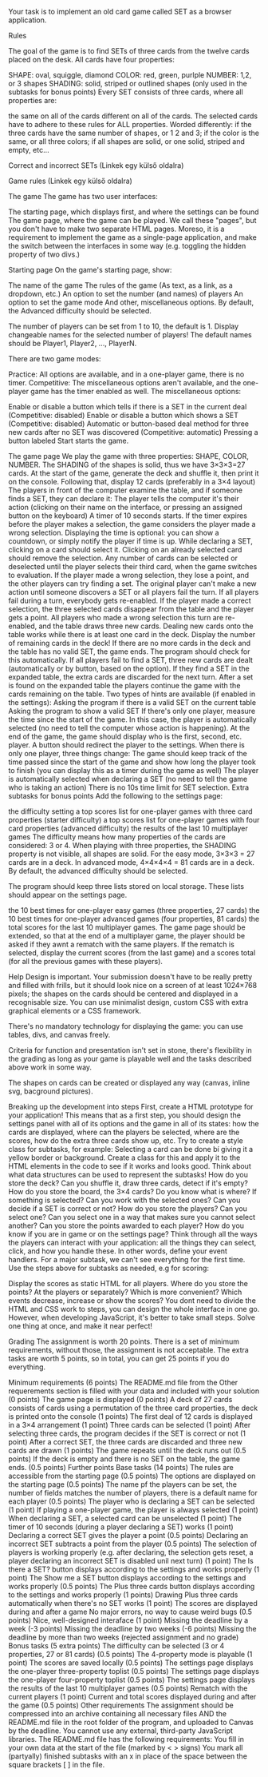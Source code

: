 Your task is to implement an old card game called SET as a browser application.

Rules

The goal of the game is to find SETs of three cards from the twelve cards placed on the desk. All cards have four properties:

SHAPE: oval, squiggle, diamond
COLOR: red, green, purlple
NUMBER: 1,2, or 3 shapes
SHADING: solid, striped or outlined shapes (only used in the subtasks for bonus points)
Every SET consists of three cards, where all properties are:

the same on all of the cards
different on all of the cards.
The selected cards have to adhere to these rules for ALL properties. Worded differently: if the three cards have the same number of shapes, or 1 2 and 3; if the color is the same, or all three colors; if all shapes are solid, or one solid, striped and empty, etc...

Correct and incorrect SETs (Linkek egy külső oldalra)

Game rules (Linkek egy külső oldalra)

The game
The game has two user interfaces:

The starting page, which displays first, and where the settings can be found
The game page, where the game can be played.
We call these "pages", but you don't have to make two separate HTML pages. Moreso, it is a requirement to implement the game as a single-page application, and make the switch between the interfaces in some way (e.g. toggling the hidden property of two divs.)

Starting page
On the game's starting page, show:

The name of the game
The rules of the game (As text, as a link, as a dropdown, etc.)
An option to set the number (and names) of players
An option to set the game mode
And other, miscellaneous options.
By default, the Advanced difficulty should be selected.

The number of players can be set from 1 to 10, the default is 1. Display changeable names for the selected number of players! The default names should be Player1, Player2, ..., PlayerN.

There are two game modes:

Practice: All options are available, and in a one-player game, there is no timer.
Competitive: The miscellaneous options aren't available, and the one-player game has the timer enabled as well.
The miscellaneous options:

Enable or disable a button which tells if there is a SET in the current deal (Competitive: disabled)
Enable or disable a button which shows a SET (Competitive: disabled)
Automatic or button-based deal method for three new cards after no SET was discovered (Competitive: automatic)
Pressing a button labeled Start starts the game.

The game page
We play the game with three properties: SHAPE, COLOR, NUMBER. The SHADING of the shapes is solid, thus we have 3×3×3=27 cards.
At the start of the game, generate the deck and shuffle it, then print it on the console.
Following that, display 12 cards (preferably in a 3×4 layout)
The players in front of the computer examine the table, and if someone finds a SET, they can declare it:
The player tells the computer it's their action (clicking on their name on the interface, or pressing an assigned button on the keyboard)
A timer of 10 seconds starts. If the timer expires before the player makes a selection, the game considers the player made a wrong selection. Displaying the time is optional: you can show a countdown, or simply notify the player if time is up.
While declaring a SET, clicking on a card should select it. Clicking on an already selected card should remove the selection. Any number of cards can be selected or deselected until the player selects their third card, when the game switches to evaluation.
If the player made a wrong selection, they lose a point, and the other players can try finding a set. The original player can't make a new action until someone discovers a SET or all players fail the turn. If all players fail during a turn, everybody gets re-enabled.
If the player made a correct selection, the three selected cards disappear from the table and the player gets a point. All players who made a wrong selection this turn are re-enabled, and the table draws three new cards.
Dealing new cards onto the table works while there is at least one card in the deck. Display the number of remaining cards in the deck!
If there are no more cards in the deck and the table has no valid SET, the game ends. The program should check for this automatically.
If all players fail to find a SET, three new cards are dealt (automatically or by button, based on the option). If they find a SET in the expanded table, the extra cards are discarded for the next turn. After a set is found on the expanded table the players continue the game with the cards remaining on the table.
Two types of hints are available (if enabled in the settings):
Asking the program if there is a valid SET on the current table
Asking the program to show a valid SET
If there's only one player, measure the time since the start of the game. In this case, the player is automatically selected (no need to tell the computer whose action is happening).
At the end of the game, the game should display who is the first, second, etc. player. A button should redirect the player to the settings.
When there is only one player, three things change:
The game should keep track of the time passed since the start of the game and show how long the player took to finish (you can display this as a timer during the game as well)
The player is automatically selected when declaring a SET (no need to tell the game who is taking an action)
There is no 10s time limit for SET selection.
Extra subtasks for bonus points
Add the following to the settings page:

the difficulty setting
a top scores list for one-player games with three card properties (starter difficulty)
a top scores list for one-player games with four card properties (advanced difficulty)
the results of the last 10 multiplayer games
The difficulty means how many properties of the cards are considered: 3 or 4. When playing with three properties, the SHADING property is not visible, all shapes are solid. For the easy mode, 3×3×3 = 27 cards are in a deck. In advanced mode, 4×4×4×4 = 81 cards are in a deck. By default, the advanced difficulty should be selected.

The program should keep three lists stored on local storage. These lists should appear on the settings page.

the 10 best times for one-player easy games (three properties, 27 cards)
the 10 best times for one-player advanced games (four properties, 81 cards)
the total scores for the last 10 multiplayer games.
The game page should be extended, so that at the end of a multiplayer game, the player should be asked if they awnt a rematch with the same players. If the rematch is selected, display the current scores (from the last game) and a scores total (for all the previous games with these players).

Help
Design is important. Your submission doesn't have to be really pretty and filled with frills, but it should look nice on a screen of at least 1024×768 pixels; the shapes on the cards should be centered and displayed in a recognisable size.
You can use minimalist design, custom CSS with extra graphical elements or a CSS framework.

There's no mandatory technology for displaying the game: you can use tables, divs, and canvas freely.

Criteria for function and presentation isn't set in stone, there's flexibility in the grading as long as your game is playable well and the tasks described above work in some way.

The shapes on cards can be created or displayed any way (canvas, inline svg, bacground pictures).

Breaking up the development into steps
First, create a HTML prototype for your application! This means that as a first step, you should design the settings panel with all of its options and the game in all of its states: how the cards are displayed, where can the players be selected, where are the scores, how do the extra three cards show up, etc. Try to create a style class for subtasks, for example: Selecting a card can be done bí giving it a yellow border or background. Create a class for this and apply it to the HTML elements in the code to see if it works and looks good.
Think about what data structures can be used to represent the subtasks!
How do you store the deck? Can you shuffle it, draw three cards, detect if it's empty?
How do you store the board, the 3×4 cards? Do you know what is where? If something is selected? Can you work with the selected ones? Can you decide if a SET is correct or not?
How do you store the players? Can you select one? Can you select one in a way that makes sure you cannot select another? Can you store the points awarded to each player?
How do you know if you are in game or on the settings page?
Think through all the ways the players can interact with your application: all the things they can select, click, and how you handle these. In other words, define your event handlers.
For a major subtask, we can't see everything for the first time. Use the steps above for subtasks as needed, e.g for scoring:

Display the scores as static HTML for all players.
Where do you store the points? At the players or separately? Which is more convenient?
Which events decrease, increase or show the scores?
You dont need to divide the HTML and CSS work to steps, you can design the whole interface in one go. However, when developing JavaScript, it's better to take small steps. Solve one thing at once, and make it near perfect!

Grading
The assignment is worth 20 points. There is a set of minimum requirements, without those, the assignment is not acceptable. The extra tasks are worth 5 points, so in total, you can get 25 points if you do everything.

Minimum requirements (6 points)
The README.md file from the Other requerements section is filled with your data and included with your solution (0 points)
The game page is displayed (0 points)
A deck of 27 cards consists of cards using a permutation of the three card properties, the deck is printed onto the console (1 points)
The first deal of 12 cards is displayed in a 3×4 arrangement (1 point)
Three cards can be selected (1 point)
After selecting three cards, the program decides if the SET is correct or not (1 point)
After a correct SET, the three cards are discarded and three new cards are drawn (1 points)
The game repeats until the deck runs out (0.5 points)
If the deck is empty and there is no SET on the table, the game ends. (0.5 points)
Further points
Base tasks (14 points)
The rules are accessible from the starting page (0.5 points)
The options are displayed on the starting page (0.5 points)
The name pf the players can be set, the number of fields matches the number of players, there is a default name for each player (0.5 points)
The player who is declaring a SET can be selected (1 point)
If playing a one-player game, the player is always selected (1 point)
When declaring a SET, a selected card can be unselected (1 point)
The timer of 10 seconds (during a player declaring a SET) works (1 point)
Declaring a correct SET gives the player a point (0.5 points)
Declaring an incorrect SET subtracts a point from the player (0.5 points)
The selection of players is working properly (e.g. after declaring, the selection gets reset, a player declaring an incorrect SET is disabled unil next turn) (1 point)
The Is there a SET? button displays according to the settings and works properly (1 point)
The Show me a SET button displays according to the settings and works properly (0.5 points)
The Plus three cards button displays according to the settings and works properly (1 points)
Drawing Plus three cards automatically when there's no SET works (1 point)
The scores are displayed during and after a game
No major errors, no way to cause weird bugs (0.5 points)
Nice, well-designed interaface (1 point)
Missing the deadline by a week (-3 points)
Missing the deadline by two weeks (-6 points)
Missing the deadline by more than two weeks (rejected assignment and no grade)
Bonus tasks (5 extra points)
The difficulty can be selected (3 or 4 properties, 27 or 81 cards) (0.5 points)
The 4-property mode is playable (1 point)
The scores are saved locally (0.5 points)
The settings page displays the one-player three-property toplist (0.5 points)
The settings page displays the one-player four-property toplist (0.5 points)
The settings page displays the results of the last 10 multiplayer games (0.5 points)
Rematch with the current players (1 point)
Current and total scores displayed during and after the game (0.5 points)
Other requirements
The assignment should be compressed into an archive containing all necessary files AND the README.md file in the root folder of the program, and uploaded to Canvas by the deadline.
You cannot use any external, third-party JavaScript libraries.
The README.md file has the following requirements:
You fill in your own data at the start of the file (marked by < > signs)
You mark all (partyally) finished subtasks with an x in place of the space between the square brackets [ ] in the file.
